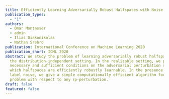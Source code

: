 ```yaml
---
title: Efficiently Learning Adversarially Robust Halfspaces with Noise
publication_types:
  - "1"
authors:
  - Omar Montasser
  - admin
  - Ilias Diakonikolas
  - Nathan Srebro
publication: International Conference on Machine Learning 2020
publication_short: ICML 2020
abstract: We study the problem of learning adversarially robust halfspaces in
  the distribution-independent setting. In the realizable setting, we provide
  necessary and sufficient conditions on the adversarial perturbation sets under
  which halfspaces are efficiently robustly learnable. In the presence of random
  label noise, we give a simple computationally efficient algorithm for this
  problem with respect to any ℓp-perturbation.
draft: false
featured: false
---
```

